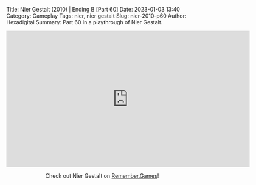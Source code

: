 Title: Nier Gestalt (2010) | Ending B [Part 60]
Date: 2023-01-03 13:40
Category: Gameplay
Tags: nier,  nier gestalt
Slug: nier-2010-p60
Author: Hexadigital
Summary: Part 60 in a playthrough of Nier Gestalt.

<center><iframe src="https://www.youtube.com/embed/CCTKLPtsw_A?feature=oembed" allow="accelerometer; autoplay; encrypted-media; gyroscope; picture-in-picture" width="640" height="360" frameborder="0"></iframe>

Check out Nier Gestalt on [Remember.Games](https://remember.games/game/2307/nier/)!</center>